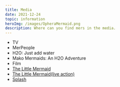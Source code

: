 ```yaml
---
title: Media
date: 2021-12-24
topic: information
heroImg: /images/OpheraMermaid.png
description: Where can you find mers in the media.
---
```

- TV
- MerPeople
- H2O: Just add water
- Mako Mermaids: An H2O Adventure
- Film
- [The Little Mermaid](https://www.imdb.com/title/tt0097757/)
- [The Little Mermaid(live action)](https://www.imdb.com/title/tt5971474/)
- [Splash](https://www.imdb.com/title/tt0088161/)